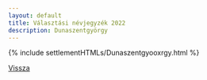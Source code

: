 ```yaml
---
layout: default
title: Választási névjegyzék 2022
description: Dunaszentgyörgy
---
```


{% include settlementHTMLs/Dunaszentgyooxrgy.html %}

[Vissza](./)
